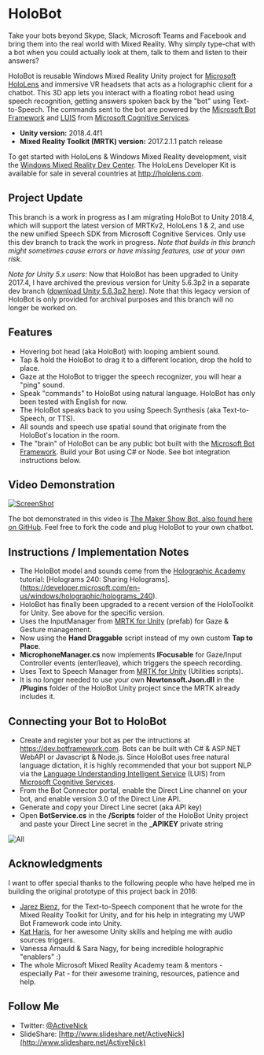 # HoloBot
Take your bots beyond Skype, Slack, Microsoft Teams and Facebook and bring them into the real world with Mixed Reality. Why simply type-chat with a bot when you could actually look at them, talk to them and listen to their answers?

HoloBot is reusable Windows Mixed Reality Unity project for [Microsoft HoloLens](http://hololens.com) and immersive VR headsets that acts as a holographic client for a chatbot. This 3D app lets you interact with a floating robot head using speech recognition, getting answers spoken back by the "bot" using Text-to-Speech. The commands sent to the bot are powered by the [Microsoft Bot Framework](https://dev.botframework.com/) and [LUIS](https://www.microsoft.com/cognitive-services/en-us/language-understanding-intelligent-service-luis) from [Microsoft Cognitive Services](https://www.microsoft.com/cognitive-services).

- **Unity version:** 2018.4.4f1
- **Mixed Reality Toolkit (MRTK) version:** 2017.2.1.1 patch release

To get started with HoloLens & Windows Mixed Reality development, visit the [Windows Mixed Reality Dev Center](https://developer.microsoft.com/en-us/windows/mixed-reality). The HoloLens Developer Kit is available for sale in several countries at http://hololens.com.

## Project Update
This branch is a work in progress as I am migrating HoloBot to Unity 2018.4, which will support the latest version of MRTKv2, HoloLens 1 & 2, and use the new unified Speech SDK from Microsoft Cognitive Services. Only use this dev branch to track the work in progress. *Note that builds in this branch might sometimes cause errors or have missing features, use at your own risk.*

*Note for Unity 5.x users:* Now that HoloBot has been upgraded to Unity 2017.4, I have archived the previous version for Unity 5.6.3p2 in a separate dev branch ([download Unity 5.6.3p2 here](https://beta.unity3d.com/download/b3d7a6428558/UnityDownloadAssistant-5.6.3p2.exe)). Note that this legacy version of HoloBot is only provided for archival purposes and this branch will no longer be worked on.

## Features
- Hovering bot head (aka HoloBot) with looping ambient sound.
- Tap & hold the HoloBot to drag it to a different location, drop the hold to place.
- Gaze at the HoloBot to trigger the speech recognizer, you will hear a "ping" sound.
- Speak "commands" to HoloBot using natural language. HoloBot has only been tested with English for now.
- The HoloBot speaks back to you using Speech Synthesis (aka Text-to-Speech, or TTS).
- All sounds and speech use spatial sound that originate from the HoloBot's location in the room.
- The "brain" of HoloBot can be any public bot built with the [Microsoft Bot Framework](https://dev.botframework.com/). Build your Bot using C# or Node. See bot integration instructions below.

## Video Demonstration
[![ScreenShot](Screenshots/HoloBot-YouTube-Titlepage.PNG)](https://youtu.be/f_5rT3IeusM)

The bot demonstrated in this video is [The Maker Show Bot, also found here on GitHub](https://github.com/ActiveNick/TheMakerShowBot). Feel free to fork the code and plug HoloBot to your own chatbot.

## Instructions / Implementation Notes
- The HoloBot model and sounds come from the [Holographic Academy](https://developer.microsoft.com/en-us/windows/holographic/academy) tutorial: [Holograms 240: Sharing Holograms].(https://developer.microsoft.com/en-us/windows/holographic/holograms_240).
- HoloBot has finally been upgraded to a recent version of the HoloToolkit for Unity. See above for the specific version.
- Uses the InputManager from [MRTK for Unity](https://github.com/Microsoft/MixedRealityToolkit-Unity) (prefab) for Gaze & Gesture management.
- Now using the **Hand Draggable** script instead of my own custom **Tap to Place**.
- **MicrophoneManager.cs** now implements **IFocusable** for Gaze/Input Controller events (enter/leave), which triggers the speech recording. 
- Uses Text to Speech Manager from [MRTK for Unity](https://github.com/Microsoft/MixedRealityToolkit-Unity) (Utilities scripts).
- It is no longer needed to use your own **Newtonsoft.Json.dll** in the **/Plugins** folder of the HoloBot Unity project since the MRTK already includes it.

## Connecting your Bot to HoloBot
- Create and register your bot as per the intructions at https://dev.botframework.com. Bots can be built with C# & ASP.NET WebAPI or Javascript & Node.js. Since HoloBot uses free natural language dictation, it is highly recommended that your bot support NLP via the [Language Understanding Intelligent Service](https://www.microsoft.com/cognitive-services/en-us/language-understanding-intelligent-service-luis) (LUIS) from [Microsoft Cognitive Services](https://www.microsoft.com/cognitive-services).
- From the Bot Connector portal, enable the Direct Line channel on your bot, and enable version 3.0 of the Direct Line API.
- Generate and copy your Direct Line secret (aka API key)
- Open **BotService.cs** in the **/Scripts** folder of the HoloBot Unity project and paste your Direct Line secret in the **_APIKEY** private string

![All](Screenshots/HoloBot-MakerShow-01.PNG)

## Acknowledgments
I want to offer special thanks to the following people who have helped me in building the original prototype of this project back in 2016:
- [Jarez Bienz](https://github.com/jbienzms), for the Text-to-Speech component that he wrote for the Mixed Reality Toolkit for Unity, and for his help in integrating my UWP Bot Framework code into Unity.
- [Kat Haris](https://github.com/KatVHarris), for her awesome Unity skills and helping me with audio sources triggers.
- Vanessa Arnauld & Sara Nagy, for being incredible holographic "enablers" :)
- The whole Microsoft Mixed Reality Academy team & mentors - especially Pat - for their awesome training, resources, patience and help.

## Follow Me
* Twitter: [@ActiveNick](http://twitter.com/ActiveNick)
* SlideShare: [http://www.slideshare.net/ActiveNick](http://www.slideshare.net/ActiveNick)

